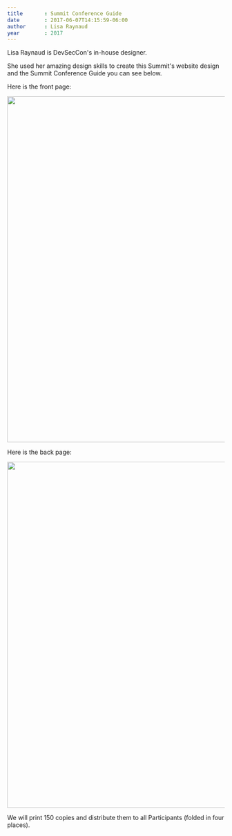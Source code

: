 ```yaml
---
title       : Summit Conference Guide
date        : 2017-06-07T14:15:59-06:00
author      : Lisa Raynaud
year		: 2017
---
```


Lisa Raynaud is DevSecCon's in-house designer.

She used her amazing design skills to create this Summit's website design and the Summit Conference Guide you can see below.

Here is the front page:

<img style='width:800px' src='https://github.com/OWASP/owasp-summit-2017/releases/download/guide.v3/OWASP-Summit-conference-guide-v03_page.1.jpg'/>


Here is the back page:

<img style='width:800px' src='https://github.com/OWASP/owasp-summit-2017/releases/download/guide.v3/OWASP-Summit-conference-guide-v03_page.2.jpg'/>

We will print 150 copies and distribute them to all Participants (folded in four places).
